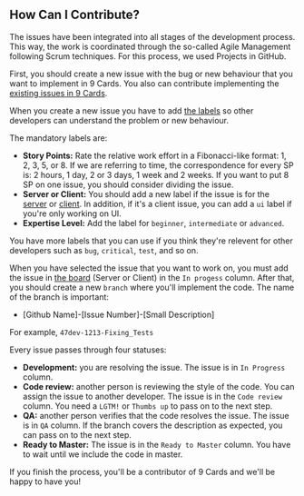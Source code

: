 
## How Can I Contribute?

The issues have been integrated into all stages of the development process. This way, the work is coordinated through the so-called Agile Management following Scrum techniques. For this process, we used Projects in GitHub.

First, you should create a new issue with the bug or new behaviour that you want to implement in 9 Cards. You also can contribute implementing the [existing issues in 9 Cards](https://github.com/47deg/nine-cards-v2/issues).  

When you create a new issue you have to add [the labels](https://github.com/47deg/nine-cards-v2/labels) so other developers can understand the problem or new behaviour.

The mandatory labels are:

- **Story Points:** Rate the relative work effort in a Fibonacci-like format: 1, 2, 3, 5, or 8. If we are referring to time, the correspondence for every SP is: 2 hours, 1 day, 2 or 3 days, 1 week and 2 weeks. If you want to put 8 SP on one issue, you should consider dividing the issue.
- **Server or Client:** You should add a new label if the issue is for the [server](https://github.com/47deg/nine-cards-backend) or [client](https://github.com/47deg/nine-cards-v2). In addition, if it's a client issue, you can add a `ui` label if you're only working on UI.
- **Expertise Level:** Add the label for `beginner`, `intermediate` or `advanced`.
 
You have more labels that you can use if you think they're relevent for other developers such as `bug`, `critical`, `test`, and so on.
 
When you have selected the issue that you want to work on, you must add the issue in [the board](https://github.com/47deg/nine-cards-v2/projects) (Server or Client) in the `In progess` column. After that, you should create a new `branch` where you'll implement the code. The name of the branch is important:

- [Github Name]-[Issue Number]-[Small Description]

For example, `47dev-1213-Fixing_Tests`

Every issue passes through four statuses:

- **Development:** you are resolving the issue. The issue is in `In Progress` column.
- **Code review:** another person is reviewing the style of the code. You can assign the issue to another developer. The issue is in the `Code review` column. You need a `LGTM!` or `Thumbs up` to pass on to the next step.
- **QA:** another person verifies that the code resolves the issue. The issue is in `QA` column. If the branch covers the description as expected, you can pass on to the next step.
- **Ready to Master:** The issue is in the `Ready to Master` column. You have to wait until we include the code in master.

If you finish the process, you'll be a contributor of 9 Cards and we'll be happy to have you!
